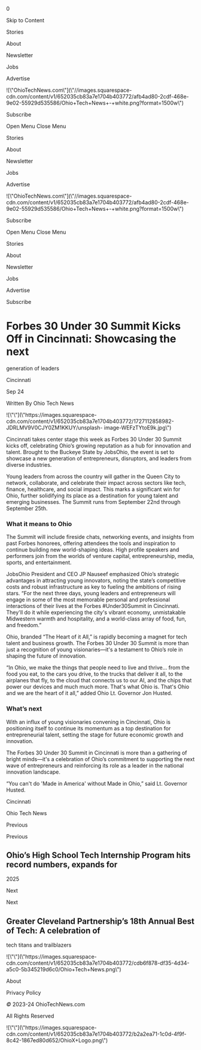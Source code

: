 0

Skip to Content

Stories

About

Newsletter

Jobs

Advertise

![\\"OhioTechNews.com\\"](\\"//images.squarespace-
cdn.com/content/v1/652035cb83a7e1704b403772/afb4ad80-2cdf-468e-9e02-55929d535586/Ohio+Tech+News+-+white.png?format=1500w\\")

Subscribe

Open Menu Close Menu

Stories

About

Newsletter

Jobs

Advertise

![\\"OhioTechNews.com\\"](\\"//images.squarespace-
cdn.com/content/v1/652035cb83a7e1704b403772/afb4ad80-2cdf-468e-9e02-55929d535586/Ohio+Tech+News+-+white.png?format=1500w\\")

Subscribe

Open Menu Close Menu

Stories

About

Newsletter

Jobs

Advertise

Subscribe

# Forbes 30 Under 30 Summit Kicks Off in Cincinnati: Showcasing the next
generation of leaders

Cincinnati

Sep 24

Written By Ohio Tech News

![\\"\\"](\\"https://images.squarespace-
cdn.com/content/v1/652035cb83a7e1704b403772/1727112858982-JDRLMV9V0CJY0ZM1KKUY/unsplash-
image-WEFzTYtoE9k.jpg\\")

Cincinnati takes center stage this week as Forbes 30 Under 30 Summit kicks
off, celebrating Ohio’s growing reputation as a hub for innovation and talent.
Brought to the Buckeye State by JobsOhio, the event is set to showcase a new
generation of entrepreneurs, disruptors, and leaders from diverse industries.

Young leaders from across the country will gather in the Queen City to
network, collaborate, and celebrate their impact across sectors like tech,
finance, healthcare, and social impact. This marks a significant win for Ohio,
further solidifying its place as a destination for young talent and emerging
businesses. The Summit runs from September 22nd through September 25th.

### What it means to Ohio

The Summit will include fireside chats, networking events, and insights from
past Forbes honorees, offering attendees the tools and inspiration to continue
building new world-shaping ideas. High profile speakers and performers join
from the worlds of venture capital, entrepreneurship, media, sports, and
entertainment.

JobsOhio President and CEO JP Nauseef emphasized Ohio’s strategic advantages
in attracting young innovators, noting the state’s competitive costs and
robust infrastructure as key to fueling the ambitions of rising stars. “For
the next three days, young leaders and entrepreneurs will engage in some of
the most memorable personal and professional interactions of their lives at
the Forbes #Under30Summit in Cincinnati. They\'ll do it while experiencing the
city\'s vibrant economy, unmistakable Midwestern warmth and hospitality, and a
world-class array of food, fun, and freedom.”

Ohio, branded “The Heart of it All,” is rapidly becoming a magnet for tech
talent and business growth. The Forbes 30 Under 30 Summit is more than just a
recognition of young visionaries—it\'s a testament to Ohio’s role in shaping
the future of innovation.

“In Ohio, we make the things that people need to live and thrive... from the
food you eat, to the cars you drive, to the trucks that deliver it all, to the
airplanes that fly, to the cloud that connects us to our AI, and the chips
that power our devices and much much more. That\'s what Ohio is. That\'s Ohio
and we are the heart of it all,” added Ohio Lt. Governor Jon Husted.

### What’s next

With an influx of young visionaries convening in Cincinnati, Ohio is
positioning itself to continue its momentum as a top destination for
entrepreneurial talent, setting the stage for future economic growth and
innovation.

The Forbes 30 Under 30 Summit in Cincinnati is more than a gathering of bright
minds—it\'s a celebration of Ohio’s commitment to supporting the next wave of
entrepreneurs and reinforcing its role as a leader in the national innovation
landscape.

“You can\'t do \'Made in America\' without Made in Ohio,” said Lt. Governor
Husted.

Cincinnati

Ohio Tech News

Previous

Previous

## Ohio’s High School Tech Internship Program hits record numbers, expands for
2025

Next

Next

## Greater Cleveland Partnership’s 18th Annual Best of Tech: A celebration of
tech titans and trailblazers

![\\"\\"](\\"https://images.squarespace-
cdn.com/content/v1/652035cb83a7e1704b403772/cdb6f878-df35-4d34-a5c0-5b345219d6c0/Ohio+Tech+News.png\\")

About

Privacy Policy

 _©_ 2023-24 OhioTechNews.com

All Rights Reserved

![\\"\\"](\\"https://images.squarespace-
cdn.com/content/v1/652035cb83a7e1704b403772/b2a2ea71-1c0d-4f9f-8c42-1867ed80d652/OhioX+Logo.png\\")

­

­

